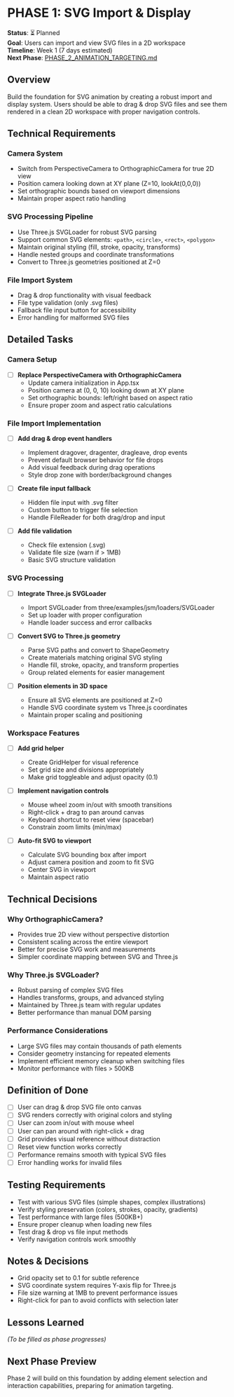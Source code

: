 # PHASE 1: SVG Import & Display

**Status**: ⏳ Planned  
**Goal**: Users can import and view SVG files in a 2D workspace  
**Timeline**: Week 1 (7 days estimated)  
**Next Phase**: [PHASE_2_ANIMATION_TARGETING.md](PHASE_2_ANIMATION_TARGETING.md)

## Overview
Build the foundation for SVG animation by creating a robust import and display system. Users should be able to drag & drop SVG files and see them rendered in a clean 2D workspace with proper navigation controls.

## Technical Requirements

### Camera System
- Switch from PerspectiveCamera to OrthographicCamera for true 2D view
- Position camera looking down at XY plane (Z=10, lookAt(0,0,0))
- Set orthographic bounds based on viewport dimensions
- Maintain proper aspect ratio handling

### SVG Processing Pipeline
- Use Three.js SVGLoader for robust SVG parsing
- Support common SVG elements: `<path>`, `<circle>`, `<rect>`, `<polygon>`
- Maintain original styling (fill, stroke, opacity, transforms)
- Handle nested groups and coordinate transformations
- Convert to Three.js geometries positioned at Z=0

### File Import System
- Drag & drop functionality with visual feedback
- File type validation (only .svg files)
- Fallback file input button for accessibility
- Error handling for malformed SVG files

## Detailed Tasks

### Camera Setup
- [ ] **Replace PerspectiveCamera with OrthographicCamera**
  - Update camera initialization in App.tsx
  - Position camera at (0, 0, 10) looking down at XY plane
  - Set orthographic bounds: left/right based on aspect ratio
  - Ensure proper zoom and aspect ratio calculations

### File Import Implementation
- [ ] **Add drag & drop event handlers**
  - Implement dragover, dragenter, dragleave, drop events
  - Prevent default browser behavior for file drops
  - Add visual feedback during drag operations
  - Style drop zone with border/background changes

- [ ] **Create file input fallback**
  - Hidden file input with .svg filter
  - Custom button to trigger file selection
  - Handle FileReader for both drag/drop and input

- [ ] **Add file validation**
  - Check file extension (.svg)
  - Validate file size (warn if > 1MB)
  - Basic SVG structure validation

### SVG Processing
- [ ] **Integrate Three.js SVGLoader**
  - Import SVGLoader from three/examples/jsm/loaders/SVGLoader
  - Set up loader with proper configuration
  - Handle loader success and error callbacks

- [ ] **Convert SVG to Three.js geometry**
  - Parse SVG paths and convert to ShapeGeometry
  - Create materials matching original SVG styling
  - Handle fill, stroke, opacity, and transform properties
  - Group related elements for easier management

- [ ] **Position elements in 3D space**
  - Ensure all SVG elements are positioned at Z=0
  - Handle SVG coordinate system vs Three.js coordinates
  - Maintain proper scaling and positioning

### Workspace Features
- [ ] **Add grid helper**
  - Create GridHelper for visual reference
  - Set grid size and divisions appropriately
  - Make grid toggleable and adjust opacity (0.1)

- [ ] **Implement navigation controls**
  - Mouse wheel zoom in/out with smooth transitions
  - Right-click + drag to pan around canvas
  - Keyboard shortcut to reset view (spacebar)
  - Constrain zoom limits (min/max)

- [ ] **Auto-fit SVG to viewport**
  - Calculate SVG bounding box after import
  - Adjust camera position and zoom to fit SVG
  - Center SVG in viewport
  - Maintain aspect ratio

## Technical Decisions

### Why OrthographicCamera?
- Provides true 2D view without perspective distortion
- Consistent scaling across the entire viewport
- Better for precise SVG work and measurements
- Simpler coordinate mapping between SVG and Three.js

### Why Three.js SVGLoader?
- Robust parsing of complex SVG files
- Handles transforms, groups, and advanced styling
- Maintained by Three.js team with regular updates
- Better performance than manual DOM parsing

### Performance Considerations
- Large SVG files may contain thousands of path elements
- Consider geometry instancing for repeated elements
- Implement efficient memory cleanup when switching files
- Monitor performance with files > 500KB

## Definition of Done
- [ ] User can drag & drop SVG file onto canvas
- [ ] SVG renders correctly with original colors and styling
- [ ] User can zoom in/out with mouse wheel
- [ ] User can pan around with right-click + drag
- [ ] Grid provides visual reference without distraction
- [ ] Reset view function works correctly
- [ ] Performance remains smooth with typical SVG files
- [ ] Error handling works for invalid files

## Testing Requirements
- Test with various SVG files (simple shapes, complex illustrations)
- Verify styling preservation (colors, strokes, opacity, gradients)
- Test performance with large files (500KB+)
- Ensure proper cleanup when loading new files
- Test drag & drop vs file input methods
- Verify navigation controls work smoothly

## Notes & Decisions
- Grid opacity set to 0.1 for subtle reference
- SVG coordinate system requires Y-axis flip for Three.js
- File size warning at 1MB to prevent performance issues
- Right-click for pan to avoid conflicts with selection later

## Lessons Learned
*(To be filled as phase progresses)*

## Next Phase Preview
Phase 2 will build on this foundation by adding element selection and interaction capabilities, preparing for animation targeting.
